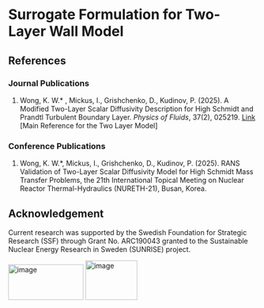 # Surrogate Formulation for Two-Layer Wall Model


## References
### Journal Publications
1. Wong, K. W.* , Mickus, I., Grishchenko, D., Kudinov, P. (2025). A Modified Two-Layer Scalar Diffusivity Description for High Schmidt and Prandtl Turbulent Boundary Layer. *Physics of Fluids*, 37(2), 025219. [Link](https://pubs.aip.org/aip/pof/article/37/2/025219/3337468/A-modified-two-layer-scalar-diffusivity) [Main Reference for the Two Layer Model]

### Conference Publications
1. Wong, K. W.\*, Mickus, I., Grishchenko, D., Kudinov, P. (2025). RANS Validation of Two-Layer Scalar Diffusivity Model for High Schmidt Mass Transfer Problems, the 21th International Topical Meeting on Nuclear Reactor Thermal-Hydraulics (NURETH-21), Busan, Korea.

## Acknowledgement
Current research was supported by the Swedish Foundation for Strategic Research (SSF) through Grant No. ARC190043 granted to the Sustainable Nuclear Energy Research in Sweden (SUNRISE) project.

<img width="152" height="72" alt="image" src="https://github.com/user-attachments/assets/33cd5985-9d10-4a38-88fe-9eb29075a121" /> <img width="105" height="80" alt="image" src="https://github.com/user-attachments/assets/f5406908-ad2c-46fd-ab41-e4452d636c5a" />

